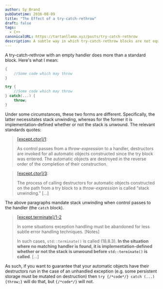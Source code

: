 ```yaml
---
author: Sy Brand
pubDatetime: 2016-08-09
title: "The Effect of a try-catch-rethrow"
draft: false
tags:
  - C++
canonicalURL: https://tartanllama.xyz/posts/try-catch-rethrow
description: A subtle way in which try-catch-rethrow blocks are not equivalent to standard blocks
---
```


A try-catch-rethrow with an empty handler does more than a standard block. Here's what I mean:

```cpp
{
    //Some code which may throw
}
```

```cpp
try {
    //Some code which may throw
} catch(...) {
    throw;
}
```

Under some circumstances, these two forms are different. Specifically, the latter necessitates stack unwinding, whereas for the former it is implementation-defined whether or not the stack is unwound. The relevant standards quotes:

> [[except.ctor]/1](https://timsong-cpp.github.io/cppwp/n4140/except.ctor#1):
>
> As control passes from a _throw-expression_ to a handler, destructors are invoked for all automatic objects constructed since the try block was entered. The automatic objects are destroyed in the reverse order of the completion of their construction.

> [[except.ctor]/3](https://timsong-cpp.github.io/cppwp/n4140/except.ctor#3):
>
> The process of calling destructors for automatic objects constructed on the path from a try block to a _throw-expression_ is called “stack unwinding.” [...]

The above paragraphs mandate stack unwinding when control passes to the handler (the `catch` block).

> [[except.terminate]/1-2](https://timsong-cpp.github.io/cppwp/n4140/except.terminate#1)
>
> In some situations exception handling must be abandoned for less subtle error handling techniques. [Notes]
>
> In such cases, `std::terminate()` is called (18.8.3). **In the situation where no matching handler is found, it is implementation-defined whether or not the stack is unwound before `std::terminate()` is called**. [...]

As such, if you want to guarantee that your automatic objects have their destructors run in the case of an unhandled exception (e.g. some persistent storage must be mutated on destruction) then `try {/*code*/} catch (...) {throw;}` will do that, but `{/*code*/}` will not.
